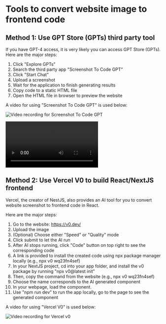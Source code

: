 # Tools to convert website image to frontend code

## Method 1: Use GPT Store (GPTs) third party tool
If you have GPT-4 access, it is very likely you can access GPT Store (GPTs). Here are the major steps:

1. Click "Explore GPTs" 
2. Search the third party app "Screenshot To Code GPT"
3. Click "Start Chat"
4. Upload a screenshot
5. Wait for the application to finish generating results
6. Copy code to a static HTML file
7. Open the HTML file in browser to preview the website

A video for using "Screenshot To Code GPT" is used below:

![Video recording for Screenshot To Code GPT](https://github.com/lilyyy01/screenshot_to_code_tutorial/assets/145510012/9a8514d6-e5e5-423f-9368-336715361f0d)



<video loop src="[movie.mp4](https://www.youtube.com/watch?v=G3Cytlicv8Y)">  video </video> 


## Method 2: Use Vercel V0 to build React/NextJS frontend
Vercel, the creator of NestJS, also provides an AI tool for you to convert website screenshot to frontend code in React.

Here are the major steps:
1. Go to the website: https://v0.dev/
2. Upload the image
3. (Optional) Choose either  "Speed" or "Quality" mode
4. Click submit to let the AI run
5. After AI stops running, click "Code" button on top right to see the corresponding code
6. A link is provided to install the created code using npx package manager locally (e.g., npx v0 wq23fn4sef)
7. In your NextJS project, cd into your app folder, and install the v0 package by running "npx v0@latest init"
8. Then, copy the command from the website (e.g., npx v0 wq23fn4sef)
9. Choose the name corresponds to the AI generated component
10. In your webpage, load the component.
11. Use "npm run dev" to run the app locally, go to the page to see the generated component

A video for using "Vercel V0" is used below:

![Video recording for Vercel v0](https://github.com/lilyyy01/screenshot_to_code_tutorial/assets/145510012/bddce5f5-c8a1-425a-b905-20097f3364ff)

